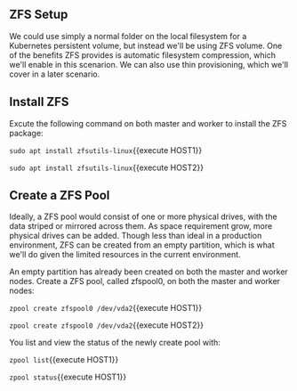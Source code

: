 ## ZFS Setup
We could use simply a normal folder on the local filesystem for a Kubernetes persistent volume, but instead we'll be using ZFS volume.  One of the benefits ZFS provides is automatic filesystem compression, which we'll enable in this scenarion.  We can also use thin provisioning, which we'll cover in a later scenario.

## Install ZFS

Excute the following command on both master and worker to install the ZFS package:

`sudo apt install zfsutils-linux`{{execute HOST1}}

`sudo apt install zfsutils-linux`{{execute HOST2}}

## Create a ZFS Pool
Ideally, a ZFS pool would consist of one or more physical drives, with the data striped or mirrored across them.  As space requirement grow, more physical drives can be added.  Though less than ideal in a production environment, ZFS can be created from an empty partition, which is what we'll do given the limited resources in the current environment.

An empty partition has already been created on both the master and worker nodes.  Create a ZFS pool, called zfspool0, on both the master and worker nodes:

`zpool create zfspool0 /dev/vda2`{{execute HOST1}}

`zpool create zfspool0 /dev/vda2`{{execute HOST2}}

You list and view the status of the newly create pool with:

`zpool list`{{execute HOST1}}

`zpool status`{{execute HOST1}}

